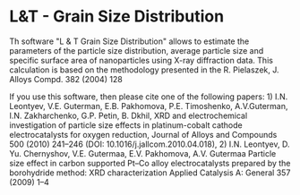 L&T - Grain Size Distribution
======

Th software "L & T Grain Size Distribution" allows to estimate the parameters of the particle size distribution, average particle size and specific surface area of nanoparticles using X-ray diffraction data. This calculation is based on the methodology presented in the R. Pielaszek, J. Alloys Compd. 382 (2004) 128

If you use this software, then please cite one of the following papers: 1) I.N. Leontyev, V.E. Guterman, E.B. Pakhomova, P.E. Timoshenko, A.V.Guterman, I.N. Zakharchenko, G.P. Petin, B. Dkhil, XRD and electrochemical investigation of particle size effects in platinum-cobalt cathode electrocatalysts for oxygen reduction, Journal of Alloys and Compounds 500 (2010) 241–246 (DOI: 10.1016/j.jallcom.2010.04.018), 2) I.N. Leontyev, D. Yu. Chernyshov, V.E. Gutermaa, E.V. Pakhomova, A.V. Gutermaa Particle size effect in carbon supported Pt–Co alloy electrocatalysts prepared by the borohydride method: XRD characterization Applied Catalysis A: General 357 (2009) 1–4
